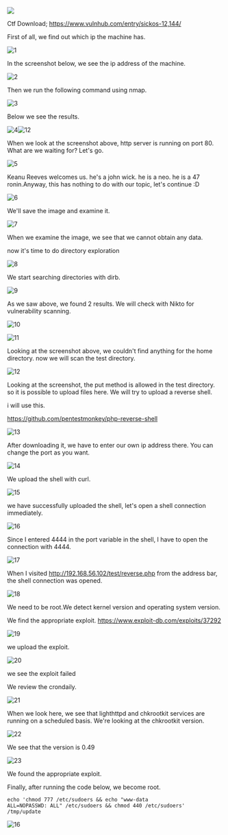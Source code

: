 

<img src="https://www.vulnhub.com/media/img/entry/watermarked/d1844af893edd2b0716dafa35a8172dc143c3911.png">

Ctf Download;
https://www.vulnhub.com/entry/sickos-12,144/

First of all, we find out which ip the machine has.


![1](https://user-images.githubusercontent.com/32979760/124518976-a7151b80-ddf0-11eb-8d20-2ed7fedd68b6.PNG)

In the screenshot below, we see the ip address of the machine.

![2](https://user-images.githubusercontent.com/32979760/124519211-4c2ff400-ddf1-11eb-9403-b1acd11c975e.PNG)

Then we run the following command using nmap.

![3](https://user-images.githubusercontent.com/32979760/124519278-7f728300-ddf1-11eb-89b6-275961b6f749.PNG)

Below we see the results.

![4](https://user-images.githubusercontent.com/32979760/124519353-b6489900-ddf1-11eb-870d-4a2f4650b41f.PNG)![12](https://user-images.githubusercontent.com/32979760/124520366-f1000080-ddf4-11eb-90e9-4d7841ac2982.PNG)


When we look at the screenshot above, http server is running on port 80. What are we waiting for? Let's go.

![5](https://user-images.githubusercontent.com/32979760/124519411-e7c16480-ddf1-11eb-84a6-aae415a054e8.PNG)

Keanu Reeves welcomes us. he's a john wick. he is a neo. he is a 47 ronin.Anyway, this has nothing to do with our topic, let's continue :D

![6](https://user-images.githubusercontent.com/32979760/124519563-5999ae00-ddf2-11eb-87f8-f75a34f25d5b.PNG)

We'll save the image and examine it.

![7](https://user-images.githubusercontent.com/32979760/124519757-e2b0e500-ddf2-11eb-8895-074086c6922d.PNG)

When we examine the image, we see that we cannot obtain any data.

now it's time to do directory exploration

![8](https://user-images.githubusercontent.com/32979760/124519815-2b689e00-ddf3-11eb-8885-02a3fe571f66.PNG)

We start searching directories with dirb.

![9](https://user-images.githubusercontent.com/32979760/124519884-610d8700-ddf3-11eb-84e3-4586340c1812.PNG)

As we saw above, we found 2 results. We will check with Nikto for vulnerability scanning.

![10](https://user-images.githubusercontent.com/32979760/124519973-adf15d80-ddf3-11eb-8770-6bce78fa6fee.PNG)

![11](https://user-images.githubusercontent.com/32979760/124520129-2f48f000-ddf4-11eb-821b-55842215803a.PNG)

Looking at the screenshot above, we couldn't find anything for the home directory. now we will scan the test directory.

![12](https://user-images.githubusercontent.com/32979760/124520391-0a08b180-ddf5-11eb-8bff-5ad0afed99dd.PNG)

Looking at the screenshot, the put method is allowed in the test directory. so it is possible to upload files here. We will try to upload a reverse shell.

i will use this.

https://github.com/pentestmonkey/php-reverse-shell

![13](https://user-images.githubusercontent.com/32979760/124520626-a763e580-ddf5-11eb-891f-9d108f90c887.PNG)

After downloading it, we have to enter our own ip address there.
You can change the port as you want.

![14](https://user-images.githubusercontent.com/32979760/124520849-5dc7ca80-ddf6-11eb-8d8b-20407d27b77a.PNG)

We upload the shell with curl.

![15](https://user-images.githubusercontent.com/32979760/124520940-9bc4ee80-ddf6-11eb-8dfb-ec6ee65e2405.PNG)

we have successfully uploaded the shell, let's open a shell connection immediately.

![16](https://user-images.githubusercontent.com/32979760/124521009-d038aa80-ddf6-11eb-917c-be579ec30a25.PNG)

Since I entered 4444 in the port variable in the shell, I have to open the connection with 4444.

![17](https://user-images.githubusercontent.com/32979760/124521300-af248980-ddf7-11eb-9b73-d98731ba620f.PNG)

When I visited http://192.168.56.102/test/reverse.php from the address bar, the shell connection was opened.

![18](https://user-images.githubusercontent.com/32979760/124521440-26f2b400-ddf8-11eb-866c-17242ba35626.PNG)

We need to be root.We detect kernel version and operating system version.

We find the appropriate exploit.
https://www.exploit-db.com/exploits/37292

![19](https://user-images.githubusercontent.com/32979760/124521646-fbbc9480-ddf8-11eb-8436-4badb48e1562.PNG)

we upload the exploit.

![20](https://user-images.githubusercontent.com/32979760/124522029-5d313300-ddfa-11eb-9c2e-e0a6bf0d54a7.PNG)

we see the exploit failed

We review the crondaily.

![21](https://user-images.githubusercontent.com/32979760/124522114-b8632580-ddfa-11eb-9289-82cf385ffd4d.PNG)

When we look here, we see that lighthttpd and chkrootkit services are running on a scheduled basis.
We're looking at the chkrootkit version.

![22](https://user-images.githubusercontent.com/32979760/124522212-1f80da00-ddfb-11eb-9aa5-bc4c565ba9c6.PNG)

We see that the version is 0.49

![23](https://user-images.githubusercontent.com/32979760/124522276-5bb43a80-ddfb-11eb-86f1-bcff8d03cd94.PNG)

We found the appropriate exploit.

Finally, after running the code below, we become root.

<code>echo 'chmod 777 /etc/sudoers && echo "www-data ALL=NOPASSWD: ALL"  /etc/sudoers && chmod 440 /etc/sudoers'  /tmp/update</code>


![16](https://user-images.githubusercontent.com/32979760/124590915-5939fb00-de64-11eb-92ae-919ab8252f7f.png)

